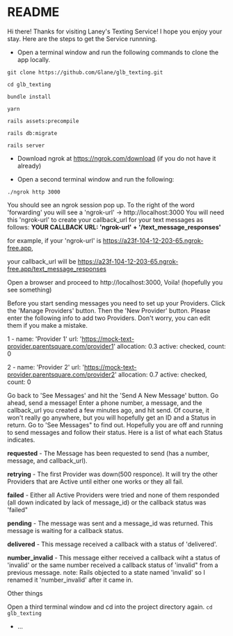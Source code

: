# README

Hi there! 
Thanks for visiting Laney's Texting Service!  I hope you enjoy your stay.
Here are the steps to get the Service runnning.

- Open a terminal window and run the following commands to clone the app locally.
 
 `git clone https://github.com/Glane/glb_texting.git`
 
 `cd glb_texting`
 
 `bundle install`
 
 `yarn`
 
 `rails assets:precompile`
 
 `rails db:migrate`
 
 `rails server`
 


- Download ngrok at https://ngrok.com/download (if you do not have it already)

- Open a second terminal window and run the following:

`./ngrok http 3000`

You should see an ngrok session pop up. To the right of the word 'forwarding' you will see a 'ngrok-url' -> http://localhost:3000
You will need this 'ngrok-url' to create your callback_url for your text messages as follows:
**YOUR CALLBACK URL: 'ngrok-url' + '/text_message_responses'**

for example, if your 'ngrok-url' is https://a23f-104-12-203-65.ngrok-free.app, 

your callback_url will be https://a23f-104-12-203-65.ngrok-free.app/text_message_responses



Open a browser and proceed to http://localhost:3000, Voila! (hopefully you see something)

Before you start sending messages you need to set up your Providers.  Click the 'Manage Providers' button.  Then the 'New Provider' button.  Please enter the following info to add two Providers.  Don't worry, you can edit them if you make a mistake.

1 - name: 'Provider 1' url: 'https://mock-text-provider.parentsquare.com/provider1' allocation: 0.3 active: checked, count: 0


2 - name: 'Provider 2' url: 'https://mock-text-provider.parentsquare.com/provider2' allocation: 0.7 active: checked, count: 0


Go back to 'See Messages' and hit the 'Send A New Message' button.  Go ahead, send a message!  Enter a phone number, a message, and the callback_url you created a few minutes ago, and hit send.  Of course, it won't really go anywhere, but you will hopefully get an ID and a Status in return.  Go to 'See Messages" to find out.  Hopefully you are off and running to send messages and follow their status.  Here is a list of what each Status indicates.


**requested** - The Message has been requested to send (has a number, message, and callback_url).

**retrying** - The first Provider was down(500 responce).  It will try the other Providers that are Active until either one works or they all fail.

**failed** - Either all Active Providers were tried and none of them responded (all down indicated by lack of message_id) or the callback status was 'failed"

**pending** - The message was sent and a message_id was returned.  This message is waiting for a callback status.

**delivered** - This message received a callback with a status of 'delivered'.

**number_invalid** - This message either received a callback wiht a status of 'invalid' or the same number received a callback status of 'invalid" from a previous message.  note: Rails objected to a state named 'invalid' so I renamed it 'number_invalid' after it came in.




Other things



Open a third terminal window and cd into the project directory again.
`cd glb_texting`


* ...
